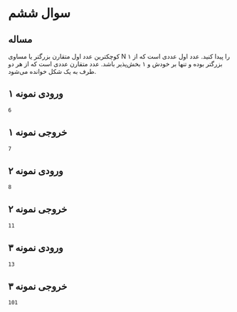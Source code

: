 # سوال ششم
## مساله
کوچکترین عدد اول متقارن بزرگتر یا مساوی N را پیدا کنید. عدد اول عددی است که از ۱ بزرگتر بوده و تنها بر خودش و ۱ بخش‌پذیر باشد. عدد متقارن عددی است که از هر دو طرف به یک شکل خوانده می‌شود.

## ورودی نمونه ۱

```sh
6
```

## خروجی نمونه ۱

```sh
7
```

## ورودی نمونه ۲

```sh
8
```

## خروجی نمونه ۲

```sh
11
```


## ورودی نمونه ۳

```sh
13
```

## خروجی نمونه ۳

```sh
101
```

